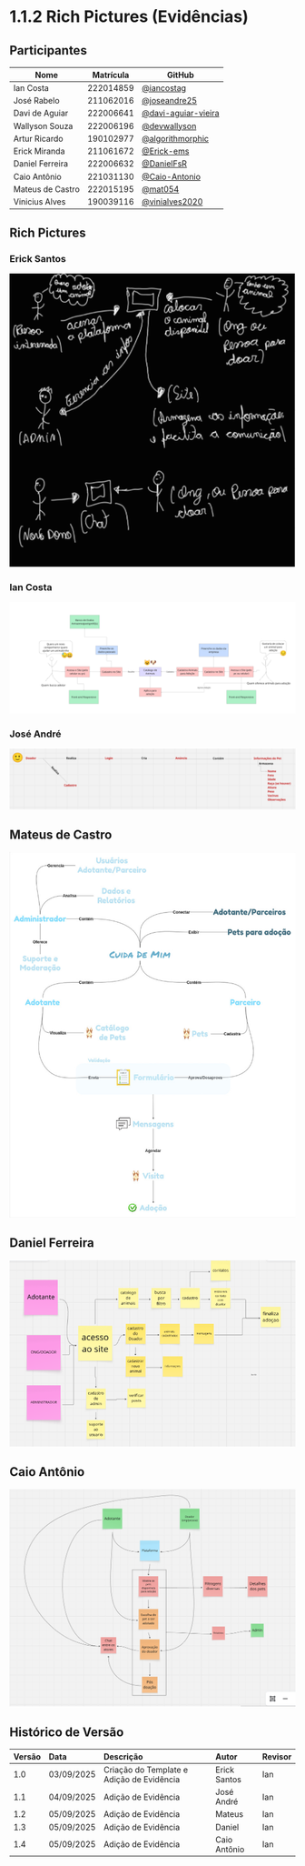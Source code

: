 # 1.1.2 Rich Pictures (Evidências)

## Participantes

| Nome | Matrícula | GitHub |
|------|-----------|--------|
| Ian Costa | 222014859 | [@iancostag](https://github.com/iancostag) |
| José Rabelo | 211062016 | [@joseandre25](https://github.com/joseandre25) |
| Davi de Aguiar | 222006641 | [@davi-aguiar-vieira](https://github.com/davi-aguiar-vieira) |
| Wallyson Souza | 222006196 | [@devwallyson](https://github.com/devwallyson) |
| Artur Ricardo | 190102977 | [@algorithmorphic](https://github.com/algorithmorphic) |
| Erick Miranda | 211061672 | [@Erick-ems](https://github.com/Erick-ems) |
| Daniel Ferreira | 222006632 | [@DanielFsR](https://github.com/DanielFsR) |
| Caio Antônio | 221031130 | [@Caio-Antonio](https://github.com/Caio-Antonio) |
| Mateus de Castro | 222015195 | [@mat054](https://github.com/mat054) |
| Vinicius Alves | 190039116 | [@vinialves2020](https://github.com/vinialves2020) |


## Rich Pictures

### Erick Santos
![alt text](./rich_pictures/rich_picture_erick.png)


### Ian Costa
![Rich Picture Ian Costa](./rich_pictures/rich_picture_ian.png)

### José André
![Rich Picture José André](./rich_pictures/rich_picture_jose.png)

## Mateus de Castro
![Rich Picture Mateus](rich_picture.jpg)

## Daniel Ferreira
![Rich Picture Daniel](./rich_pictures/rich_picture_daniel.PNG)

## Caio Antônio
![Rich Picture Caio Antônio](./rich_pictures/rich_picture_caio.png)


## Histórico de Versão

| Versão | Data | Descrição | Autor | Revisor |
| :--- | :--- | :--- | :--- | :--- |
| 1.0 | 03/09/2025 | Criação do Template e Adição de Evidência | Erick Santos | Ian |
| 1.1 | 04/09/2025 | Adição de Evidência | José André | Ian |
| 1.2 | 05/09/2025 | Adição de Evidência | Mateus | Ian |
| 1.3 | 05/09/2025 | Adição de Evidência | Daniel | Ian |
| 1.4 | 05/09/2025 | Adição de Evidência | Caio Antônio | Ian |
